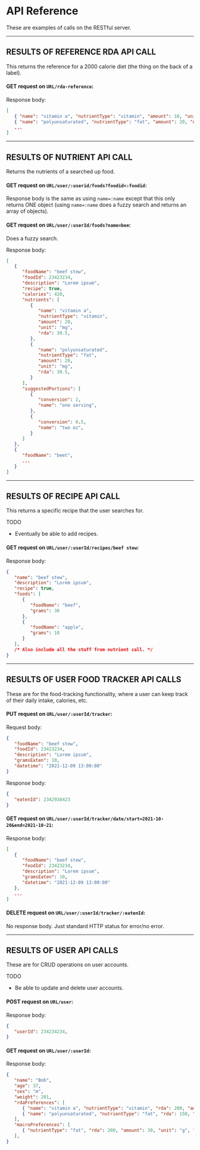 
# API Reference

These are examples of calls on the RESTful server.



--------------------------------------------------------------------------------

## RESULTS OF REFERENCE RDA API CALL
This returns the reference for a 2000 calorie diet (the thing on the back of a label).

#### **GET** request on `URL/rda-reference`:
Response body:
```json
[
   { "name": "vitamin a", "nutrientType": "vitamin", "amount": 10, "unit": "mg" },
   { "name": "polyunsaturated", "nutrientType": "fat", "amount": 20, "unit": "g" },
   ...
]
```



--------------------------------------------------------------------------------

## RESULTS OF NUTRIENT API CALL
Returns the nutrients of a searched up food.

#### **GET** request on `URL/user/:userid/foods?foodid=:foodid`:
Response body is the same as using `name=:name` except that this only returns ONE object (using `name=:name` does a fuzzy search and returns an array of objects).

#### **GET** request on `URL/user/:userId/foods?name=bee`:
Does a fuzzy search.

Response body:
```json
[
   {
      "foodName": "beef stew",
      "foodId": 23423234,
      "description": "Lorem ipsum",
      "recipe": true,
      "calories": 420,
      "nutrients": [
         {
            "name": "vitamin a",
            "nutrientType": "vitamin",
            "amount": 20,
            "unit": "mg",
            "rda": 30.5,
         },
         {
            "name": "polyunsaturated",
            "nutrientType": "fat",
            "amount": 20,
            "unit": "mg",
            "rda": 30.5,
         }
      ],
      "suggestedPortions": [
         {
            "conversion": 2,
            "name": "one serving",
         },
         {
            "conversion": 0.5,
            "name": "two oz",
         }
      ]
   },
   {
      "foodName": "beet",
      ...
   }
]
```



--------------------------------------------------------------------------------

## RESULTS OF RECIPE API CALL

This returns a specific recipe that the user searches for.

TODO
- Eventually be able to add recipes.

#### **GET** request on `URL/user/:userId/recipes/beef stew`:
Response body:
```json
{
   "name": "beef stew",
   "description": "Lorem ipsum",
   "recipe": true,
   "foods": [
      {
         "foodName": "beef",
         "grams": 30
      },
      {
         "foodName": "apple",
         "grams": 10
      }
   ],
   /* Also include all the stuff from nutrient call. */
}
```



--------------------------------------------------------------------------------

## RESULTS OF USER FOOD TRACKER API CALLS

These are for the food-tracking functionality, where a user can keep track of their daily intake, calories, etc.


#### **PUT** request on `URL/user/:userId/tracker`:
Request body:
```json
{
   "foodName": "beef stew",
   "foodId": 23423234,
   "description": "Lorem ipsum",
   "gramsEaten": 10,
   "datetime": "2021-12-09 13:00:00"
}
```

Response body:
```json
{
   "eatenId": 2342938423
}
```

#### **GET** request on `URL/user/:userId/tracker/date/start=2021-10-20&end=2021-10-21`:
Response body:
```json
[
   {
      "foodName": "beef stew",
      "foodId": 23423234,
      "description": "Lorem ipsum",
      "gramsEaten": 10,
      "datetime": "2021-12-09 13:00:00"
   },
   ...
]
```

#### **DELETE** request on `URL/user/:userId/tracker/:eatenId`:
No response body. Just standard HTTP status for error/no error.



--------------------------------------------------------------------------------

## RESULTS OF USER API CALLS

These are for CRUD operations on user accounts.

TODO
- Be able to update and delete user accounts.

#### **POST** request on `URL/user`:
Response body:
```json
{
   "userId": 234234234,
}
```

#### **GET** request on `URL/user/:userId`:
Response body:
```json
{
   "name": "Bob",
   "age": 37,
   "sex": "m",
   "weight": 201,
   "rdaPreferences": [
      { "name": "vitamin a", "nutrientType": "vitamin", "rda": 200, "amount": 20, "unit": "mg" },
      { "name": "polyunsaturated", "nutrientType": "fat", "rda": 150, "amount": 30, "unit": "g" },
   ],
   "macroPreferences": [
      { "nutrientType": "fat", "rda": 200, "amount": 30, "unit": "g", "caloriePercentage": 0.33 },
   ],
}
```

